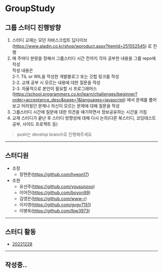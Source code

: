 # GroupStudy

## 그룹 스터디 진행방향
1. 스터디 교재는 모던 자바스크립트 딥다이브(https://www.aladin.co.kr/shop/wproduct.aspx?ItemId=251552545) 로 진행
2. 매 주마다 분량을 정해서 그룹스터디 시간 전까지 각자 공부한 내용을 그룹 repo에 작성  
작성 내용은   
2-1. TIL or WIL을 작성한 개발블로그 또는 깃헙 링크를 작성  
2-2. 교재 공부 시 모르는 내용에 대한 질문을 작성  
2-3. 자율적으로 본인이 필요할 시 프로그래머스(https://school.programmers.co.kr/learn/challenges/beginner?order=acceptance_desc&page=1&languages=javascript) 에서 문제를 풀어보고 어려웠던 문제나 자신이 모르는 문제에 대해 질문을 작성
3. 그룹스터디 시간에 질문에 대한 의견을 얘기하면서 정보공유하는 시간을 가짐
4. 교재 스터디가 끝난 후 스터디 방향성에 대해 다시 논의(다른 북스터디, 코딩테스트 공부, 사이드 프로젝트 등)

> push는 develop branch로 진행해주세요
---
## 스터디원
- 조장
  - 장현준(https://github.com/hyeon17)
- 조원
  - 유선주(https://github.com/yousunzoo)
  - 이어진(https://github.com/boyon99)
  - 김영은(https://github.com/www-r)
  - 이지영(https://github.com/gygy7151)
  - 이병욱(https://github.com/lbw3973)
---
## 스터디 활동
- [20221228](/20221228)

---
## 작성중..
